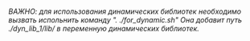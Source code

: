 ###### ВАЖНО: для использования динамических библиотек необходимо вызвать испольнить команду ". ./for_dynamic.sh" Она добавит путь ./dyn_lib_1/lib/ в переменную динамических библиотек.